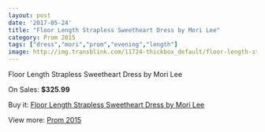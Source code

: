 ```yaml
---
layout: post
date: '2017-05-24'
title: "Floor Length Strapless Sweetheart Dress by Mori Lee"
category: Prom 2015
tags: ["dress","mori","prom","evening","length"]
image: http://img.transblink.com/11724-thickbox_default/floor-length-strapless-sweetheart-dress-by-mori-lee.jpg
---
```

Floor Length Strapless Sweetheart Dress by Mori Lee

On Sales: **$325.99**
<a href="https://www.transblink.com/en/prom-2015/3814-floor-length-strapless-sweetheart-dress-by-mori-lee.html"><amp-img layout="responsive" width="600" height="600" src="//img.transblink.com/11724-thickbox_default/floor-length-strapless-sweetheart-dress-by-mori-lee.jpg" alt="Floor Length Strapless Sweetheart Dress by Mori Lee 0" /></a>
<a href="https://www.transblink.com/en/prom-2015/3814-floor-length-strapless-sweetheart-dress-by-mori-lee.html"><amp-img layout="responsive" width="600" height="600" src="//img.transblink.com/11727-thickbox_default/floor-length-strapless-sweetheart-dress-by-mori-lee.jpg" alt="Floor Length Strapless Sweetheart Dress by Mori Lee 1" /></a>
<a href="https://www.transblink.com/en/prom-2015/3814-floor-length-strapless-sweetheart-dress-by-mori-lee.html"><amp-img layout="responsive" width="600" height="600" src="//img.transblink.com/11726-thickbox_default/floor-length-strapless-sweetheart-dress-by-mori-lee.jpg" alt="Floor Length Strapless Sweetheart Dress by Mori Lee 2" /></a>
<a href="https://www.transblink.com/en/prom-2015/3814-floor-length-strapless-sweetheart-dress-by-mori-lee.html"><amp-img layout="responsive" width="600" height="600" src="//img.transblink.com/11725-thickbox_default/floor-length-strapless-sweetheart-dress-by-mori-lee.jpg" alt="Floor Length Strapless Sweetheart Dress by Mori Lee 3" /></a>

Buy it: [Floor Length Strapless Sweetheart Dress by Mori Lee](https://www.transblink.com/en/prom-2015/3814-floor-length-strapless-sweetheart-dress-by-mori-lee.html "Floor Length Strapless Sweetheart Dress by Mori Lee")

View more: [Prom 2015](https://www.transblink.com/en/10-prom-2015 "Prom 2015")